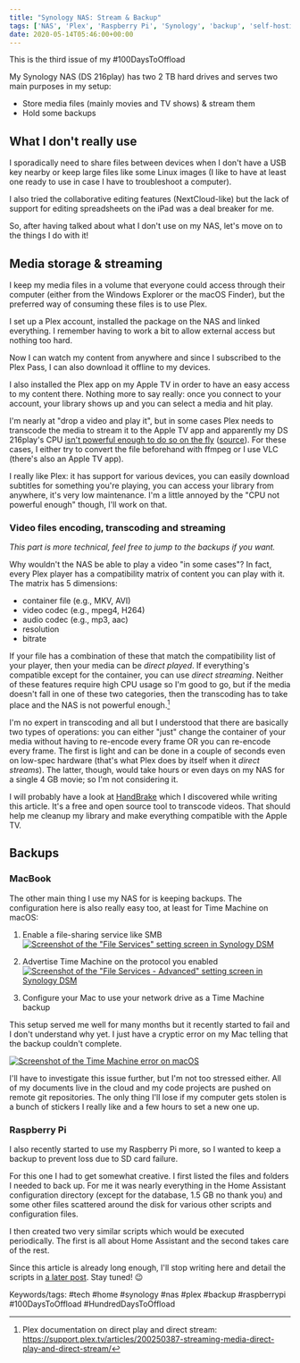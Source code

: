 ```yaml
---
title: "Synology NAS: Stream & Backup"
tags: ['NAS', 'Plex', 'Raspberry Pi', 'Synology', 'backup', 'self-hosting', 'streaming', 'time machine']
date: 2020-05-14T05:46:00+00:00
---
```

This is the third issue of my #100DaysToOffload

My Synology NAS (DS 216play) has two 2 TB hard drives and serves two main purposes in my setup:

* Store media files (mainly movies and TV shows) & stream them
* Hold some backups

<!--more-->

## What I don't really use
I sporadically need to share files between devices when I don't have a USB key nearby or keep large files like some Linux images (I like to have at least one ready to use in case I have to troubleshoot a computer).

I also tried the collaborative editing features (NextCloud-like) but the lack of support for editing spreadsheets on the iPad was a deal breaker for me.

So, after having talked about what I don't use on my NAS, let's move on to the things I do with it!

## Media storage & streaming
I keep my media files in a volume that everyone could access through their computer (either from the Windows Explorer or the macOS Finder), but the preferred way of consuming these files is to use Plex.

I set up a Plex account, installed the package on the NAS and linked everything. I remember having to work a bit to allow external access but nothing too hard.

Now I can watch my content from anywhere and since I subscribed to the Plex Pass, I can also download it offline to my devices.

I also installed the Plex app on my Apple TV in order to have an easy access to my content there. Nothing more to say really: once you connect to your account, your library shows up and you can select a media and hit play.

I'm nearly at "drop a video and play it", but in some cases Plex needs to transcode the media to stream it to the Apple TV app and apparently my DS 216play's CPU [isn't powerful enough to do so on the fly](https://docs.google.com/spreadsheets/d/1MfYoJkiwSqCXg8cm5-Ac4oOLPRtCkgUxU0jdj3tmMPc/edit) ([source](https://support.plex.tv/articles/115002178853-using-hardware-accelerated-streaming/)). For these cases, I either try to convert the file beforehand with ffmpeg or I use VLC (there's also an Apple TV app).

I really like Plex: it has support for various devices, you can easily download subtitles for something you're playing, you can access your library from anywhere, it's very low maintenance. I'm a little annoyed by the "CPU not powerful enough" though, I'll work on that.

### Video files encoding, transcoding and streaming
*This part is more technical, feel free to jump to the backups if you want.*

Why wouldn't the NAS be able to play a video "in some cases"? In fact, every Plex player has a compatibility matrix of content you can play with it. The matrix has 5 dimensions:

* container file (e.g., MKV, AVI)
* video codec (e.g., mpeg4, H264)
* audio codec (e.g., mp3, aac)
* resolution
* bitrate

If your file has a combination of these that match the compatibility list of your player, then your media can be *direct played*. If everything's compatible except for the container, you can use *direct streaming*. Neither of these features require high CPU usage so I'm good to go, but if the media doesn't fall in one of these two categories, then the transcoding has to take place and the NAS is not powerful enough.[^1]

I'm no expert in transcoding and all but I understood that there are basically two types of operations: you can either "just" change the container of your media without having to re-encode every frame OR you can re-encode every frame. The first is light and can be done in a couple of seconds even on low-spec hardware (that's what Plex does by itself when it *direct streams*). The latter, though, would take hours or even days on my NAS for a single 4 GB movie; so I'm not considering it.

I will probably have a look at [HandBrake](https://handbrake.fr/) which I discovered while writing this article. It's a free and open source tool to transcode videos. That should help me cleanup my library and make everything compatible with the Apple TV.

[^1]: Plex documentation on direct play and direct stream: https://support.plex.tv/articles/200250387-streaming-media-direct-play-and-direct-stream/

## Backups
### MacBook
The other main thing I use my NAS for is keeping backups. The configuration here is also really easy too, at least for Time Machine on macOS:

1. Enable a file-sharing service like SMB
[![Screenshot of the "File Services" setting screen in Synology DSM](/attachments/16/processed/)](/attachments/16/original/)

2. Advertise Time Machine on the protocol you enabled
[![Screenshot of the "File Services - Advanced" setting screen in Synology DSM](/attachments/17/processed/)](/attachments/17/original/)

3. Configure your Mac to use your network drive as a Time Machine backup

This setup served me well for many months but it recently started to fail and I don't understand why yet. I just have a cryptic error on my Mac telling that the backup couldn't complete.

[![Screenshot of the Time Machine error on macOS](/attachments/18/processed/)](/attachments/18/original/)

I'll have to investigate this issue further, but I'm not too stressed either. All of my documents live in the cloud and my code projects are pushed on remote git repositories. The only thing I'll lose if my computer gets stolen is a bunch of stickers I really like and a few hours to set a new one up.

### Raspberry Pi
I also recently started to use my Raspberry Pi more, so I wanted to keep a backup to prevent loss due to SD card failure.

For this one I had to get somewhat creative. I first listed the files and folders I needed to back up. For me it was nearly everything in the Home Assistant configuration directory (except for the database, 1.5 GB no thank you) and some other files scattered around the disk for various other scripts and configuration files.

I then created two very similar scripts which would be executed periodically. The first is all about Home Assistant and the second takes care of the rest.

Since this article is already long enough, I'll stop writing here and detail the scripts in [a later post](https://blog.augendre.info/raspberry-pi). Stay tuned! 😉

Keywords/tags:
#tech #home #synology #nas #plex #backup #raspberrypi #100DaysToOffload #HundredDaysToOffload
